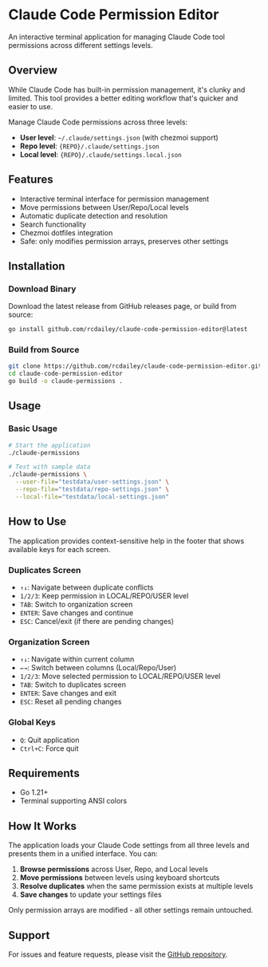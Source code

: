 # Claude Code Permission Editor

An interactive terminal application for managing Claude Code tool permissions across different
settings levels.

## Overview

While Claude Code has built-in permission management, it's clunky and limited. This tool provides a
better editing workflow that's quicker and easier to use.

Manage Claude Code permissions across three levels:

- **User level**: `~/.claude/settings.json` (with chezmoi support)
- **Repo level**: `{REPO}/.claude/settings.json`
- **Local level**: `{REPO}/.claude/settings.local.json`

## Features

- Interactive terminal interface for permission management
- Move permissions between User/Repo/Local levels
- Automatic duplicate detection and resolution
- Search functionality
- Chezmoi dotfiles integration
- Safe: only modifies permission arrays, preserves other settings

## Installation

### Download Binary

Download the latest release from GitHub releases page, or build from source:

```bash
go install github.com/rcdailey/claude-code-permission-editor@latest
```

### Build from Source

```bash
git clone https://github.com/rcdailey/claude-code-permission-editor.git
cd claude-code-permission-editor
go build -o claude-permissions .
```

## Usage

### Basic Usage

```bash
# Start the application
./claude-permissions

# Test with sample data
./claude-permissions \
  --user-file="testdata/user-settings.json" \
  --repo-file="testdata/repo-settings.json" \
  --local-file="testdata/local-settings.json"
```

## How to Use

The application provides context-sensitive help in the footer that shows available keys for each
screen.

### Duplicates Screen

- `↑↓`: Navigate between duplicate conflicts
- `1/2/3`: Keep permission in LOCAL/REPO/USER level
- `TAB`: Switch to organization screen
- `ENTER`: Save changes and continue
- `ESC`: Cancel/exit (if there are pending changes)

### Organization Screen

- `↑↓`: Navigate within current column
- `←→`: Switch between columns (Local/Repo/User)
- `1/2/3`: Move selected permission to LOCAL/REPO/USER level
- `TAB`: Switch to duplicates screen
- `ENTER`: Save changes and exit
- `ESC`: Reset all pending changes

### Global Keys

- `Q`: Quit application
- `Ctrl+C`: Force quit

## Requirements

- Go 1.21+
- Terminal supporting ANSI colors

## How It Works

The application loads your Claude Code settings from all three levels and presents them in a unified
interface. You can:

1. **Browse permissions** across User, Repo, and Local levels
2. **Move permissions** between levels using keyboard shortcuts
3. **Resolve duplicates** when the same permission exists at multiple levels
4. **Save changes** to update your settings files

Only permission arrays are modified - all other settings remain untouched.

## Support

For issues and feature requests, please visit the [GitHub
repository](https://github.com/rcdailey/claude-code-permission-editor).
